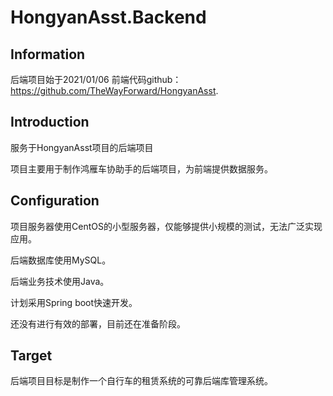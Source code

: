 # HongyanAsst.Backend

## Information

后端项目始于2021/01/06
前端代码github：https://github.com/TheWayForward/HongyanAsst.

## Introduction

服务于HongyanAsst项目的后端项目

项目主要用于制作鸿雁车协助手的后端项目，为前端提供数据服务。

## Configuration

项目服务器使用CentOS的小型服务器，仅能够提供小规模的测试，无法广泛实现应用。

后端数据库使用MySQL。

后端业务技术使用Java。

计划采用Spring boot快速开发。

还没有进行有效的部署，目前还在准备阶段。

## Target

后端项目目标是制作一个自行车的租赁系统的可靠后端库管理系统。
